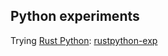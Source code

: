 ## Python experiments

Trying [Rust Python][rustpython]: [rustpython-exp]

[rustpython-exp]: /rustpython
[rustpython]: https://rustpython.github.io/
